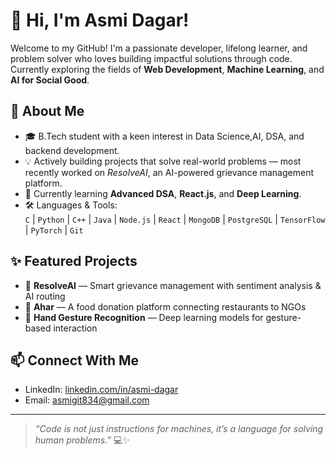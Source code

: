 # 👋 Hi, I'm Asmi Dagar!

Welcome to my GitHub! I'm a passionate developer, lifelong learner, and problem solver who loves building impactful solutions through code. Currently exploring the fields of **Web Development**, **Machine Learning**, and **AI for Social Good**.

## 🚀 About Me

- 🎓 B.Tech student with a keen interest in Data Science,AI, DSA, and backend development.
- 💡 Actively building projects that solve real-world problems — most recently worked on *ResolveAI*, an AI-powered grievance management platform.
- 🌱 Currently learning **Advanced DSA**, **React.js**, and **Deep Learning**.
- 🛠️ Languages & Tools:  
  `C` | `Python` | `C++` | `Java` | `Node.js` | `React` | `MongoDB` | `PostgreSQL` | `TensorFlow` | `PyTorch` | `Git`


## ✨ Featured Projects

- 🔹 **ResolveAI** — Smart grievance management with sentiment analysis & AI routing  
- 🔹 **Ahar** — A food donation platform connecting restaurants to NGOs  
- 🔹 **Hand Gesture Recognition** — Deep learning models for gesture-based interaction

## 📫 Connect With Me

- LinkedIn: [linkedin.com/in/asmi-dagar](https://linkedin.com/in/asmi-dagar)
- Email: asmigit834@gmail.com

---

> *“Code is not just instructions for machines, it’s a language for solving human problems.”* 💻✨

